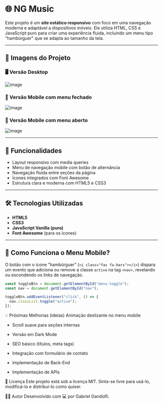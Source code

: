 # 🌐 NG Music

Este projeto é um **site estático responsivo** com foco em uma navegação moderna e adaptável a dispositivos móveis. Ele utiliza HTML, CSS e JavaScript puro para criar uma experiência fluida, incluindo um menu tipo "hambúrguer" que se adapta ao tamanho da tela.

---

## 📸 Imagens do Projeto


### 🖥️ Versão Desktop
![image](https://github.com/user-attachments/assets/7a50d3be-87b6-4f0e-9d36-ea69858ba914)


### 📱 Versão Mobile com menu fechado
![image](https://github.com/user-attachments/assets/dfefc7cc-8c3a-4485-b5dd-07d7b632a115)


### 📱 Versão Mobile com menu aberto
![image](https://github.com/user-attachments/assets/b892c8d0-8079-42d7-a5c7-07ccb4b4398f)


---

## 🚀 Funcionalidades

- Layout responsivo com media queries
- Menu de navegação mobile com botão de alternância
- Navegação fluida entre seções da página
- Ícones integrados com Font Awesome
- Estrutura clara e moderna com HTML5 e CSS3

---


## 🛠️ Tecnologias Utilizadas

- **HTML5**
- **CSS3**
- **JavaScript Vanilla (puro)**
- **Font Awesome** (para os ícones)

---

## 📲 Como Funciona o Menu Mobile?

O botão com o ícone "hambúrguer" (`<i class="fas fa-bars"></i>`) dispara um evento que adiciona ou remove a classe `active` na tag `<nav>`, revelando ou escondendo os links de navegação.

```javascript
const toggleBtn = document.getElementById("menu-toggle");
const nav = document.getElementById("nav");

toggleBtn.addEventListener("click", () => {
  nav.classList.toggle("active");
});
```

💡 Próximas Melhorias (ideias)
Animação deslizante no menu mobile

- Scroll suave para seções internas

- Versão em Dark Mode

- SEO básico (títulos, meta tags)

- Integração com formulário de contato

- Implementação de Back-End

- Implementação de APIs

📜 Licença
Este projeto está sob a licença MIT. Sinta-se livre para usá-lo, modificá-lo e distribuí-lo como quiser.

🙋‍♂️ Autor
Desenvolvido com 💻 por Gabriel Gandolfi.
